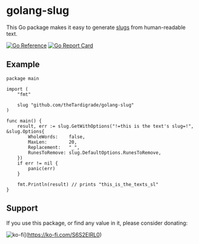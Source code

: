 # golang-slug

This Go package makes it easy to generate [slugs](https://en.wikipedia.org/wiki/Clean_URL#Slug) from human-readable text.

[![Go Reference](https://pkg.go.dev/badge/github.com/theTardigrade/golang-slug.svg)](https://pkg.go.dev/github.com/theTardigrade/golang-slug) [![Go Report Card](https://goreportcard.com/badge/github.com/theTardigrade/golang-slug)](https://goreportcard.com/report/github.com/theTardigrade/golang-slug)

## Example

```golang
package main

import (
	"fmt"

	slug "github.com/theTardigrade/golang-slug"
)

func main() {
	result, err := slug.GetWithOptions("!=this is the text's slug=!", &slug.Options{
		WholeWords:    false,
		MaxLen:        20,
		Replacement:   "_",
		RunesToRemove: slug.DefaultOptions.RunesToRemove,
	})
	if err != nil {
		panic(err)
	}

	fmt.Println(result) // prints "this_is_the_texts_sl"
}
```

## Support

If you use this package, or find any value in it, please consider donating:

![ko-fi](https://ko-fi.com/img/githubbutton_sm.svg)](https://ko-fi.com/S6S2EIRL0)